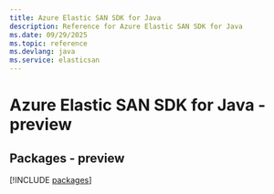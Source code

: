 ```yaml
---
title: Azure Elastic SAN SDK for Java
description: Reference for Azure Elastic SAN SDK for Java
ms.date: 09/29/2025
ms.topic: reference
ms.devlang: java
ms.service: elasticsan
---
```

# Azure Elastic SAN SDK for Java - preview
## Packages - preview
[!INCLUDE [packages](elastic-san-index.md)]
